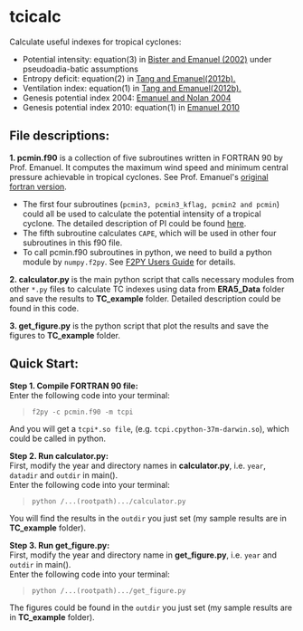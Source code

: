 # tcicalc
Calculate useful indexes for tropical cyclones:
* Potential intensity: equation(3) in [Bister and Emanuel (2002)](https://agupubs.onlinelibrary.wiley.com/doi/full/10.1029/2001JD000776) under pseudoadia-batic assumptions
* Entropy deficit: equation(2) in [Tang and Emanuel(2012b).](https://journals.ametsoc.org/doi/abs/10.1175/BAMS-D-11-00165.1)
* Ventilation index: equation(1) in [Tang and Emanuel(2012b).](https://journals.ametsoc.org/doi/abs/10.1175/BAMS-D-11-00165.1)
* Genesis potential index 2004: [Emanuel and Nolan 2004](http://texmex.mit.edu/pub/emanuel/PAPERS/em_nolan_extended_2004.pdf)
* Genesis potential index 2010: equation(1) in [Emanuel 2010](https://agupubs.onlinelibrary.wiley.com/doi/10.3894/JAMES.2010.2.1)

## File descriptions:
**1. pcmin.f90** is a collection of five subroutines written in FORTRAN 90 by Prof. Emanuel. It computes the maximum wind speed and minimum central pressure achievable in tropical cyclones. See Prof. Emanuel's [original fortran version](ftp://texmex.mit.edu/pub/emanuel/TCMAX/).
* The first four subroutines (`pcmin3, pcmin3_kflag, pcmin2 and pcmin`) could all be used to calculate the potential intensity of a tropical cyclone. The detailed description of PI could be found [here](https://emanuel.mit.edu/limits-hurricane-intensity). 
* The fifth subroutine calculates `CAPE`, which will be used in other four subroutines in this f90 file.
* To call pcmin.f90 subroutines in python, we need to build a python module by `numpy.f2py`. See [F2PY Users Guide](https://numpy.org/doc/stable/f2py/) for details.

**2. calculator.py** is the main python script that calls necessary modules from other `*.py` files to calculate TC indexes using data from **ERA5_Data** folder and save the results to **TC_example** folder. Detailed description could be found in this code.

**3. get_figure.py** is the python script that plot the results and save the figures to **TC_example** folder.

## Quick Start:

**Step 1. Compile FORTRAN 90 file:**<br>
Enter the following code into your terminal:<br>
>`f2py -c pcmin.f90 -m tcpi`<br>

And you will get a `tcpi*.so file`, (e.g. `tcpi.cpython-37m-darwin.so`), which could be called in python.<br>

**Step 2. Run calculator.py:**<br>
First, modify the year and directory names in **calculator.py**, i.e. `year`, `datadir` and `outdir`  in main().<br>
Enter the following code into your terminal:<br>
>`python /...(rootpath).../calculator.py`<br>

You will find the results in the `outdir` you just set (my sample results are in **TC_example** folder).<br>

**Step 3. Run get_figure.py:**<br>
First, modify the year and directory name in **get_figure.py**, i.e. `year` and `outdir`  in main().<br>
Enter the following code into your terminal:<br>
>`python /...(rootpath).../get_figure.py`<br>

The figures could be found in the `outdir` you just set (my sample results are in **TC_example** folder).<br>
